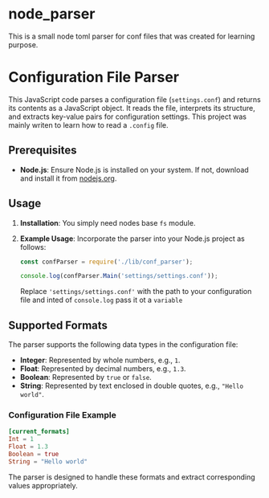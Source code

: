 # node_parser
This is a small node toml parser for conf files that was created for learning purpose.
# Configuration File Parser

This JavaScript code parses a configuration file (`settings.conf`) and returns its contents as a JavaScript object. It reads the file, interprets its structure, and extracts key-value pairs for configuration settings.
This project was mainly writen to learn how to read a `.config` file.

## Prerequisites

- **Node.js**: Ensure Node.js is installed on your system. If not, download and install it from [nodejs.org](https://nodejs.org/).

## Usage

1. **Installation**: You simply need nodes base `fs` module.

2. **Example Usage**: Incorporate the parser into your Node.js project as follows:

   ```javascript
   const confParser = require('./lib/conf_parser');

   console.log(confParser.Main('settings/settings.conf'));
   ```

   Replace `'settings/settings.conf'` with the path to your configuration file and inted of `console.log` pass it ot a `variable` 

## Supported Formats

The parser supports the following data types in the configuration file:

- **Integer**: Represented by whole numbers, e.g., `1`.
- **Float**: Represented by decimal numbers, e.g., `1.3`.
- **Boolean**: Represented by `true` or `false`.
- **String**: Represented by text enclosed in double quotes, e.g., `"Hello world"`.

### Configuration File Example

```conf
[current_formats]
Int = 1
Float = 1.3
Boolean = true
String = "Hello world"
```

The parser is designed to handle these formats and extract corresponding values appropriately.
